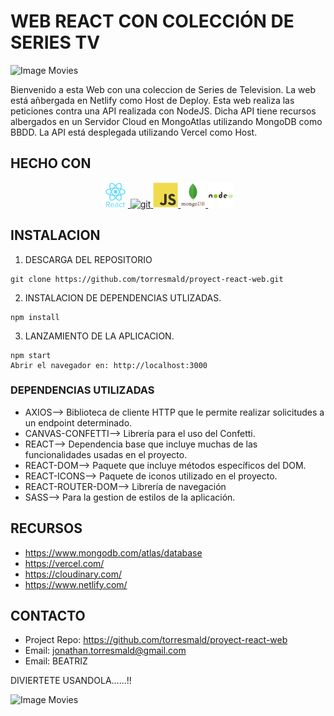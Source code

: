 # WEB REACT CON COLECCIÓN DE SERIES TV

![Image Movies](https://c7.alamy.com/compes/h7gegn/coleccion-de-16…drados-negros-con-esquinas-redondeadas-h7gegn.jpg)

Bienvenido a esta Web con una coleccion de Series de Television.
La web está añbergada en Netlify como Host de Deploy.
Esta web realiza las peticiones contra una API realizada con NodeJS.
Dicha API tiene recursos albergados en un Servidor Cloud en MongoAtlas utilizando MongoDB como BBDD. La API está desplegada utilizando Vercel como Host.

## HECHO CON

<p align="center"> 
    <a href="https://reactjs.org/" target="_blank"> <img src="https://raw.githubusercontent.com/devicons/devicon/master/icons/react/react-original-wordmark.svg" alt="react" width="40" height="40"/> </a> 
    <a href="https://git-scm.com/" target="_blank"> <img src="https://www.vectorlogo.zone/logos/git-scm/git-scm-icon.svg" alt="git" width="40" height="40"/> </a> 
    <a href="https://developer.mozilla.org/en-US/docs/Web/JavaScript" target="_blank"> <img src="https://raw.githubusercontent.com/devicons/devicon/master/icons/javascript/javascript-original.svg" alt="javascript" width="40" height="40"/> </a> 
    <a href="https://www.mongodb.com/" target="_blank"> <img src="https://raw.githubusercontent.com/devicons/devicon/master/icons/mongodb/mongodb-original-wordmark.svg" alt="mongodb" width="40" height="40"/> </a> 
    <a href="https://nodejs.org" target="_blank"> <img src="https://raw.githubusercontent.com/devicons/devicon/master/icons/nodejs/nodejs-original-wordmark.svg" alt="nodejs" width="40" height="40"/> </a> 
</p>

## INSTALACION

1. DESCARGA DEL REPOSITORIO
```
git clone https://github.com/torresmald/proyect-react-web.git
```
2. INSTALACION DE DEPENDENCIAS UTLIZADAS.
```
npm install
```
3. LANZAMIENTO DE LA APLICACION.
```
npm start
Abrir el navegador en: http://localhost:3000
```

### DEPENDENCIAS UTILIZADAS

- AXIOS--> Biblioteca de cliente HTTP que le permite realizar solicitudes a un endpoint determinado.
- CANVAS-CONFETTI--> Librería para el uso del Confetti.
- REACT--> Dependencia base que incluye muchas de las funcionalidades usadas en el proyecto.
- REACT-DOM--> Paquete que incluye métodos específicos del DOM.
- REACT-ICONS--> Paquete de iconos utilizado en el proyecto.
- REACT-ROUTER-DOM--> Librería de navegación
- SASS--> Para la gestion de estilos de la aplicación.


## RECURSOS

- https://www.mongodb.com/atlas/database
- https://vercel.com/
- https://cloudinary.com/
- https://www.netlify.com/

## CONTACTO

- Project Repo: https://github.com/torresmald/proyect-react-web
- Email: jonathan.torresmald@gmail.com
- Email: BEATRIZ

DIVIERTETE USANDOLA......!!

![Image Movies](https://res.cloudinary.com/dpyvlsksj/image/upload/v1670418107/u06tjvt3rdseazby8apn.gif)
